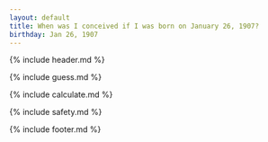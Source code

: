 ```yaml
---
layout: default
title: When was I conceived if I was born on January 26, 1907?
birthday: Jan 26, 1907
---
```


{% include header.md %}

{% include guess.md %}

{% include calculate.md %}

{% include safety.md %}

{% include footer.md %}



